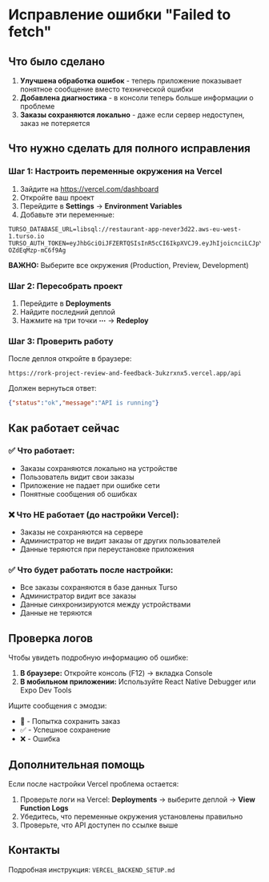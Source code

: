 # Исправление ошибки "Failed to fetch"

## Что было сделано

1. **Улучшена обработка ошибок** - теперь приложение показывает понятное сообщение вместо технической ошибки
2. **Добавлена диагностика** - в консоли теперь больше информации о проблеме
3. **Заказы сохраняются локально** - даже если сервер недоступен, заказ не потеряется

## Что нужно сделать для полного исправления

### Шаг 1: Настроить переменные окружения на Vercel

1. Зайдите на https://vercel.com/dashboard
2. Откройте ваш проект
3. Перейдите в **Settings** → **Environment Variables**
4. Добавьте эти переменные:

```
TURSO_DATABASE_URL=libsql://restaurant-app-never3d22.aws-eu-west-1.turso.io
TURSO_AUTH_TOKEN=eyJhbGciOiJFZERTQSIsInR5cCI6IkpXVCJ9.eyJhIjoicnciLCJpYXQiOjE3NTkyOTg2NjAsImlkIjoiNmFhZWM3NjQtYWI0MS00NTdlLTg3MjEtODY5ZjIyMDE5OTc5IiwicmlkIjoiMzc3MWNjMDAtNGNmMy00Y2FlLTk4ZjQtN2E1OWYxNTU4MGQ2In0.b2OyNKShbcaa7ae8LnhjHX0jSH0GFxk_J55isBqrQqG5rfAXrPBjOxmdAS5YKNzX511MA-OZdEqMzp-mC6f9Ag
```

**ВАЖНО:** Выберите все окружения (Production, Preview, Development)

### Шаг 2: Пересобрать проект

1. Перейдите в **Deployments**
2. Найдите последний деплой
3. Нажмите на три точки **⋯** → **Redeploy**

### Шаг 3: Проверить работу

После деплоя откройте в браузере:
```
https://rork-project-review-and-feedback-3ukzrxnx5.vercel.app/api
```

Должен вернуться ответ:
```json
{"status":"ok","message":"API is running"}
```

## Как работает сейчас

### ✅ Что работает:
- Заказы сохраняются локально на устройстве
- Пользователь видит свои заказы
- Приложение не падает при ошибке сети
- Понятные сообщения об ошибках

### ❌ Что НЕ работает (до настройки Vercel):
- Заказы не сохраняются на сервере
- Администратор не видит заказы от других пользователей
- Данные теряются при переустановке приложения

### ✅ Что будет работать после настройки:
- Все заказы сохраняются в базе данных Turso
- Администратор видит все заказы
- Данные синхронизируются между устройствами
- Данные не теряются

## Проверка логов

Чтобы увидеть подробную информацию об ошибке:

1. **В браузере:** Откройте консоль (F12) → вкладка Console
2. **В мобильном приложении:** Используйте React Native Debugger или Expo Dev Tools

Ищите сообщения с эмодзи:
- 🔄 - Попытка сохранить заказ
- ✅ - Успешное сохранение
- ❌ - Ошибка

## Дополнительная помощь

Если после настройки Vercel проблема остается:

1. Проверьте логи на Vercel: **Deployments** → выберите деплой → **View Function Logs**
2. Убедитесь, что переменные окружения установлены правильно
3. Проверьте, что API доступен по ссылке выше

## Контакты

Подробная инструкция: `VERCEL_BACKEND_SETUP.md`

